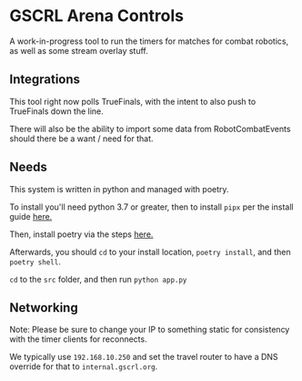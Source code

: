 # GSCRL Arena Controls

A work-in-progress tool to run the timers for matches for combat robotics, as well as some stream overlay stuff.

## Integrations

This tool right now polls TrueFinals, with the intent to also push to TrueFinals down the line.

There will also be the ability to import some data from RobotCombatEvents should there be a want / need for that.

## Needs

This system is written in python and managed with poetry.

To install you'll need python 3.7 or greater, then to install `pipx` per the install guide [here.](https://github.com/pypa/pipx?tab=readme-ov-file#install-pipx)

Then, install poetry via the steps [here.](https://python-poetry.org/docs/)

Afterwards, you should `cd` to your install location, `poetry install`, and then `poetry shell`.

`cd` to the `src` folder, and then run `python app.py`

## Networking

Note: Please be sure to change your IP to something static for consistency with the timer clients for reconnects.

We typically use `192.168.10.250` and set the travel router to have a DNS override for that to `internal.gscrl.org`.

